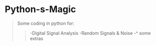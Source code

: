 # Python-s-Magic

>Some coding in python for:
>
>>-Digital Signal Analysis 
>>-Random Signals &amp; Noise
>>-^ some extras
